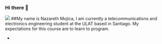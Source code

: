 ### Hi there 👋
<img src="https://github.com/nazarethm24/nazarethm24/blob/master/Bolet%C3%ADn%20semanal%20inspirador.png"/>
##My name is Nazareth Mojica, I am currently a telecommunications and electronics engineering student at the ULAT based in Santiago. My expectations for this course are to learn to program.


-
